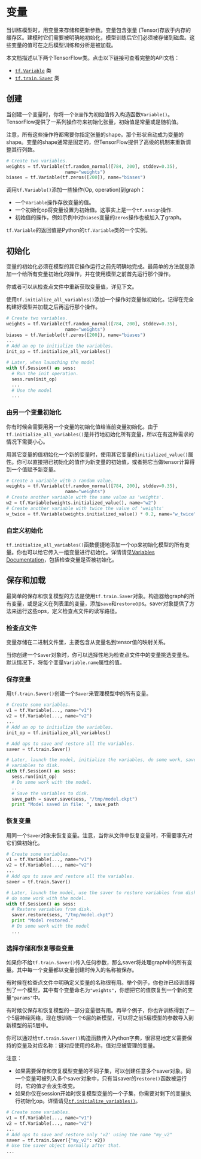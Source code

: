 # 变量

当训练模型时，用变量来存储和更新参数。变量包含张量 (Tensor)存放于内存的缓存区。建模时它们需要被明确地初始化，模型训练后它们必须被存储到磁盘。这些变量的值可在之后模型训练和分析是被加载。

本文档描述以下两个TensorFlow类。点击以下链接可查看完整的API文档：

- [`tf.Variable`](https://www.tensorflow.org/api_docs/python/tf/Variable) 类
- [`tf.train.Saver`](https://www.tensorflow.org/api_docs/python/tf/train/Saver) 类

## 创建

当创建一个变量时，你将一个`张量`作为初始值传入构造函数`Variable()`。TensorFlow提供了一系列操作符来初始化张量，初始值是常量或是随机值。
 
注意，所有这些操作符都需要你指定张量的shape。那个形状自动成为变量的shape。变量的shape通常是固定的，但TensorFlow提供了高级的机制来重新调整其行列数。

```python
# Create two variables.
weights = tf.Variable(tf.random_normal([784, 200], stddev=0.35),
                      name="weights")
biases = tf.Variable(tf.zeros([200]), name="biases")
```

调用`tf.Variable()`添加一些操作(Op, operation)到graph：

- 一个`Variable`操作存放变量的值。
- 一个初始化op将变量设置为初始值。这事实上是一个`tf.assign`操作.
- 初始值的操作，例如示例中对`biases`变量的`zeros`操作也被加入了graph。

`tf.Variable`的返回值是Python的`tf.Variable`类的一个实例。

## 初始化

变量的初始化必须在模型的其它操作运行之前先明确地完成。最简单的方法就是添加一个给所有变量初始化的操作，并在使用模型之前首先运行那个操作。

你或者可以从检查点文件中重新获取变量值，详见下文。

使用`tf.initialize_all_variables()`添加一个操作对变量做初始化。记得在完全构建好模型并加载之后再运行那个操作。


```python
# Create two variables.
weights = tf.Variable(tf.random_normal([784, 200], stddev=0.35),
                      name="weights")
biases = tf.Variable(tf.zeros([200]), name="biases")
...
# Add an op to initialize the variables.
init_op = tf.initialize_all_variables()

# Later, when launching the model
with tf.Session() as sess:
  # Run the init operation.
  sess.run(init_op)
  ...
  # Use the model
  ...
```    

### 由另一个变量初始化

你有时候会需要用另一个变量的初始化值给当前变量初始化。由于`tf.initialize_all_variables()`是并行地初始化所有变量，所以在有这种需求的情况下需要小心。

用其它变量的值初始化一个新的变量时，使用其它变量的`initialized_value()`属性。你可以直接把已初始化的值作为新变量的初始值，或者把它当做tensor计算得到一个值赋予新变量。

```python
# Create a variable with a random value.
weights = tf.Variable(tf.random_normal([784, 200], stddev=0.35),
                      name="weights")
# Create another variable with the same value as 'weights'.
w2 = tf.Variable(weights.initialized_value(), name="w2")
# Create another variable with twice the value of 'weights'
w_twice = tf.Variable(weights.initialized_value() * 0.2, name="w_twice")
```

### 自定义初始化

`tf.initialize_all_variables()`函数便捷地添加一个op来初始化模型的所有变量。你也可以给它传入一组变量进行初始化。详情请见[Variables Documentation](https://www.tensorflow.org/api_docs/python/tf/Variable)，包括检查变量是否被初始化。

## 保存和加载

最简单的保存和恢复模型的方法是使用`tf.train.Saver`对象。构造器给graph的所有变量，或是定义在列表里的变量，添加`save`和`restore`ops。saver对象提供了方法来运行这些ops，定义检查点文件的读写路径。

### 检查点文件

变量存储在二进制文件里，主要包含从变量名到tensor值的映射关系。

当你创建一个`Saver`对象时，你可以选择性地为检查点文件中的变量挑选变量名。默认情况下，将每个变量`Variable.name`属性的值。

### 保存变量

用`tf.train.Saver()`创建一个`Saver`来管理模型中的所有变量。

```python
# Create some variables.
v1 = tf.Variable(..., name="v1")
v2 = tf.Variable(..., name="v2")
...
# Add an op to initialize the variables.
init_op = tf.initialize_all_variables()

# Add ops to save and restore all the variables.
saver = tf.train.Saver()

# Later, launch the model, initialize the variables, do some work, save the
# variables to disk.
with tf.Session() as sess:
  sess.run(init_op)
  # Do some work with the model.
  ..
  # Save the variables to disk.
  save_path = saver.save(sess, "/tmp/model.ckpt")
  print "Model saved in file: ", save_path
```
	
### 恢复变量

用同一个`Saver`对象来恢复变量。注意，当你从文件中恢复变量时，不需要事先对它们做初始化。

```python
# Create some variables.
v1 = tf.Variable(..., name="v1")
v2 = tf.Variable(..., name="v2")
...
# Add ops to save and restore all the variables.
saver = tf.train.Saver()

# Later, launch the model, use the saver to restore variables from disk, and
# do some work with the model.
with tf.Session() as sess:
  # Restore variables from disk.
  saver.restore(sess, "/tmp/model.ckpt")
  print "Model restored."
  # Do some work with the model
  ...
```

### 选择存储和恢复哪些变量

如果你不给`tf.train.Saver()`传入任何参数，那么saver将处理graph中的所有变量。其中每一个变量都以变量创建时传入的名称被保存。

有时候在检查点文件中明确定义变量的名称很有用。举个例子，你也许已经训练得到了一个模型，其中有个变量命名为`"weights"`，你想把它的值恢复到一个新的变量`"params"`中。

有时候仅保存和恢复模型的一部分变量很有用。再举个例子，你也许训练得到了一个5层神经网络，现在想训练一个6层的新模型，可以将之前5层模型的参数导入到新模型的前5层中。

你可以通过给`tf.train.Saver()`构造函数传入Python字典，很容易地定义需要保持的变量及对应名称：键对应使用的名称，值对应被管理的变量。

注意：

- 如果需要保存和恢复模型变量的不同子集，可以创建任意多个saver对象。同一个变量可被列入多个saver对象中，只有当saver的`restore()`函数被运行时，它的值才会发生改变。
- 如果你仅在session开始时恢复模型变量的一个子集，你需要对剩下的变量执行初始化op。详情请见[`tf.initialize_variables()`](https://www.tensorflow.org/versions/master/api_docs/python/tf/initialize_variables.html#autolink-1353)。


```python
# Create some variables.
v1 = tf.Variable(..., name="v1")
v2 = tf.Variable(..., name="v2")
...
# Add ops to save and restore only 'v2' using the name "my_v2"
saver = tf.train.Saver({"my_v2": v2})
# Use the saver object normally after that.
...
```
